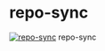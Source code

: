 # repo-sync
[![repo-sync](https://github.com/Bensuperpc/repo-sync/actions/workflows/repo-sync.yml/badge.svg)](https://github.com/Bensuperpc/repo-sync/actions/workflows/repo-sync.yml)
repo-sync
